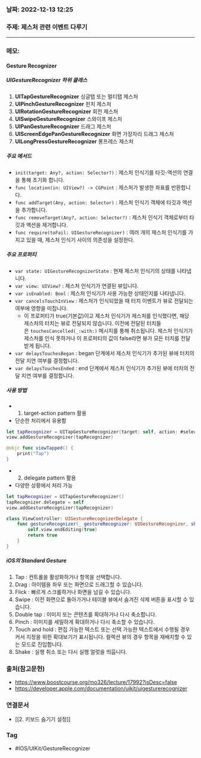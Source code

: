 ### 날짜: 2022-12-13 12:25

### 주제: 제스처 관련 이벤트 다루기 
---
### 메모: 
#### Gesture Recognizer
##### UIGestureRecognizer 하위 클래스
1. **UITapGestureRecognizer** 싱글탭 또는 멀티탭 제스처
2. **UIPinchGestureRecognizer** 핀치 제스처
3. **UIRotationGestureRecognizer** 회전 제스처
4. **UISwipeGestureRecognizer** 스와이프 제스처
5. **UIPanGestureRecognizer** 드래그 제스처
6. **UIScreenEdgePanGestureRecognizer** 화면 가장자리 드래그 제스처 
7. **UILongPressGestureRecognizer** 롱프레스 제스처
##### 주요 메서드 
-   `init(target: Any?, action: Selector?)` : 제스처 인식기를 타깃-액션의 연결을 통해 초기화 합니다.
-   `func location(in: UIView?) -> CGPoint` : 제스처가 발생한 좌표를 반환합니다.
-   `func addTarget(Any, action: Selector)` : 제스처 인식기 객체에 타깃과 액션을 추가합니다.
-   `func removeTarget(Any?, action: Selector?)` : 제스처 인식기 객체로부터 타깃과 액션을 제거합니다.
-   `func require(toFail: UIGestureRecognizer)` : 여러 개의 제스처 인식기를 가지고 있을 때, 제스처 인식기 사이의 의존성을 설정한다.
##### 주요 프로퍼티
-   `var state: UIGestureRecognizerState` : 현재 제스처 인식기의 상태를 나타냅니다.
-   `var view: UIView?` : 제스처 인식기가 연결된 뷰입니다.
-   `var isEnabled: Bool` : 제스처 인식기가 사용 가능한 상태인지를 나타냅니다.
-   `var cancelsTouchInView` : 제스처가 인식되었을 때 터치 이벤트가 뷰로 전달되는 여부에 영향을 미칩니다.
    -   이 프로퍼티가 true(기본값)이고 제스처 인식기가 제스처를 인식했다면, 해당 제스처의 터치는 뷰로 전달되지 않습니다. 이전에 전달된 터치들은 `touchesCancelled(_:with:)` 메시지를 통해 취소됩니다. 제스처 인식기가 제스처를 인식 못하거나 이 프로퍼티의 값이 false라면 뷰가 모든 터치를 전달받게 됩니다.
-   `var delaysTouchesBegan` : began 단계에서 제스처 인식기가 추가된 뷰에 터치의 전달 지연 여부를 결정합니다.
-   `var delaysTouchesEnded` : end 단계에서 제스처 인식기가 추가된 뷰에 터치의 전달 지연 여부를 결정합니다.
##### 사용 방법
- 1. target-action pattern 활용
- 단순한 처리에서 유용함
~~~ swift 
let tapRecognizer = UITapGestureRecognizer(target: self, action: #selector(viewTapped))
view.addGestureRecognizer(tapRecognizer)

@objc func viewTapped() { 
	print("Tap")
}
~~~
- 2. delegate pattern 활용 
- 다양한 상황에서 처리 가능
~~~ swift 
let tapRecognizer = UITapGestureRecognizer()
tapRecognizer.delegate = self 
view.addGestureRecognizer(tapRecognizer)

class ViewController: UIGestureRecognizerDelegate { 
	func gestureRecognizer(_ gestureRecognizer: UIGestureRecognizer, shouldReceive touch: UITouch) -> Bool {
		self.view.endEditing(true)
		return true
	}
}
~~~
##### iOS의 Standard Gesture
1.  Tap : 컨트롤을 활성화하거나 항목을 선택합니다.
2.  Drag : 아이템을 좌우 또는 화면으로 드래그할 수 있습니다.
3.  Flick : 빠르게 스크롤하거나 화면을 넘길 수 있습니다.
4.  Swipe : 이전 화면으로 돌아가거나 테이블 뷰에서 숨겨진 삭제 버튼을 표시할 수 있습니다.
5.  Double tap : 이미지 또는 콘텐츠를 확대하거나 다시 축소합니다.
6.  Pinch : 이미지를 세밀하게 확대하거나 다시 축소할 수 있습니다.
7.  Touch and hold : 편집 가능한 텍스트 또는 선택 가능한 텍스트에서 수행될 경우 커서 지정을 위한 확대보기가 표시됩니다. 컬렉션 뷰의 경우 항목을 재배치할 수 있는 모드로 진입합니다.
8.  Shake : 실행 취소 또는 다시 실행 얼럿을 띄웁니다.

### 출처(참고문헌) 
- https://www.boostcourse.org/mo326/lecture/17992?isDesc=false
- https://developer.apple.com/documentation/uikit/uigesturerecognizer

### 연결문서 
- [[2. 키보드 숨기기 설정]]

### Tag
- #IOS/UIKit/GestureRecognizer